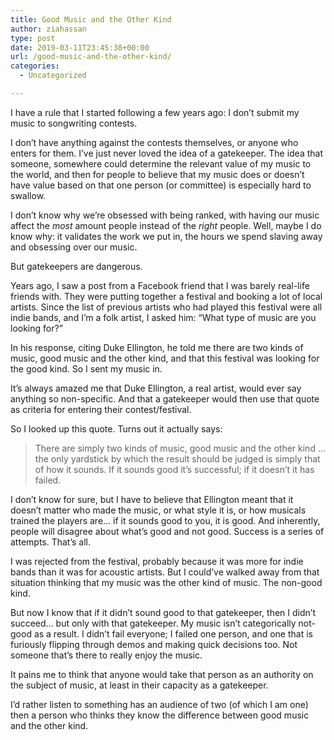 ```yaml
---
title: Good Music and the Other Kind
author: ziahassan
type: post
date: 2019-03-11T23:45:38+00:00
url: /good-music-and-the-other-kind/
categories:
  - Uncategorized

---
```

I have a rule that I started following a few years ago: I don’t submit my music to songwriting contests.

I don’t have anything against the contests themselves, or anyone who enters for them. I’ve just never loved the idea of a gatekeeper. The idea that someone, somewhere could determine the relevant value of my music to the world, and then for people to believe that my music does or doesn’t have value based on that one person (or committee) is especially hard to swallow.

I don’t know why we’re obsessed with being ranked, with having our music affect the _most_ amount people instead of the _right_ people. Well, maybe I do know why: it validates the work we put in, the hours we spend slaving away and obsessing over our music. 

But gatekeepers are dangerous.

Years ago, I saw a post from a Facebook friend that I was barely real-life friends with. They were putting together a festival and booking a lot of local artists. Since the list of previous artists who had played this festival were all indie bands, and I’m a folk artist, I asked him: “What type of music are you looking for?”

In his response, citing Duke Ellington, he told me there are two kinds of music, good music and the other kind, and that this festival was looking for the good kind. So I sent my music in.

It’s always amazed me that Duke Ellington, a real artist, would ever say anything so non-specific. And that a gatekeeper would then use that quote as criteria for entering their contest/festival.

So I looked up this quote. Turns out it actually says: 

> There are simply two kinds of music, good music and the other kind &#8230; the only yardstick by which the result should be judged is simply that of how it sounds. If it sounds good it&#8217;s successful; if it doesn&#8217;t it has failed. 

I don’t know for sure, but I have to believe that Ellington meant that it doesn’t matter who made the music, or what style it is, or how musicals trained the players are… if it sounds good to you, it is good. And inherently, people will disagree about what’s good and not good. Success is a series of attempts. That’s all.

I was rejected from the festival, probably because it was more for indie bands than it was for acoustic artists. But I could’ve walked away from that situation thinking that my music was the other kind of music. The non-good kind.

But now I know that if it didn’t sound good to that gatekeeper, then I didn’t succeed… but only with that gatekeeper. My music isn’t categorically not-good as a result. I didn’t fail everyone; I failed one person, and one that is furiously flipping through demos and making quick decisions too. Not someone that’s there to really enjoy the music.

It pains me to think that anyone would take that person as an authority on the subject of music, at least in their capacity as a gatekeeper.

I’d rather listen to something has an audience of two (of which I am one) then a person who thinks they know the difference between good music and the other kind.